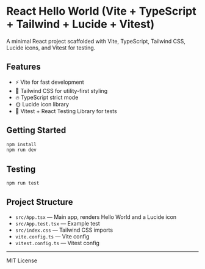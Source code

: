 # React Hello World (Vite + TypeScript + Tailwind + Lucide + Vitest)

A minimal React project scaffolded with Vite, TypeScript, Tailwind CSS, Lucide icons, and Vitest for testing.

## Features
- ⚡️ Vite for fast development
- 🦄 Tailwind CSS for utility-first styling
- 🔥 TypeScript strict mode
- 🌞 Lucide icon library
- 🧪 Vitest + React Testing Library for tests

## Getting Started

```bash
npm install
npm run dev
```

## Testing

```bash
npm run test
```

## Project Structure

- `src/App.tsx` — Main app, renders Hello World and a Lucide icon
- `src/App.test.tsx` — Example test
- `src/index.css` — Tailwind CSS imports
- `vite.config.ts` — Vite config
- `vitest.config.ts` — Vitest config

---

MIT License
